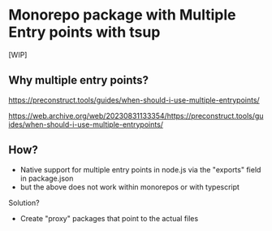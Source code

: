 # Monorepo package with Multiple Entry points with tsup

[WIP]

## Why multiple entry points?

https://preconstruct.tools/guides/when-should-i-use-multiple-entrypoints/

https://web.archive.org/web/20230831133354/https://preconstruct.tools/guides/when-should-i-use-multiple-entrypoints/

## How?

- Native support for multiple entry points in node.js via the "exports" field in package.json
- but the above does not work within monorepos or with typescript

Solution?

- Create "proxy" packages that point to the actual files
